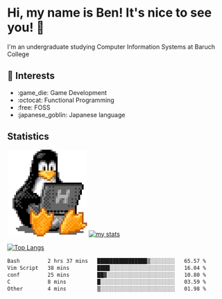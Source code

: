 # Hi, my name is Ben! It's nice to see you! :penguin:
I'm an undergraduate studying Computer Information Systems at Baruch College

## :notebook: Interests 
<ul>
	<li> :game_die: Game Development </li>
	<li> :octocat: Functional Programming </li>
	<li> :free: FOSS </li>
	<li> :japanese_goblin: Japanese language </li>
</ul>

## Statistics

![Tux Pengiun!](tux-linux-penguin.gif)
[![my stats](https://github-readme-stats.vercel.app/api?username=benlodz&showing_icons=true&theme=tokyonight)](https://github.com/anuraghazra/github-readme-stats)

[![Top Langs](https://github-readme-stats.vercel.app/api/top-langs/?username=benlodz&layout=compact)](https://github.com/anuraghazra/github-readme-stats)

<!--START_SECTION:waka-->

```text
Bash         2 hrs 37 mins   ████████████████▒░░░░░░░░   65.57 %
Vim Script   38 mins         ████░░░░░░░░░░░░░░░░░░░░░   16.04 %
conf         25 mins         ██▓░░░░░░░░░░░░░░░░░░░░░░   10.80 %
C            8 mins          █░░░░░░░░░░░░░░░░░░░░░░░░   03.59 %
Other        4 mins          ▒░░░░░░░░░░░░░░░░░░░░░░░░   01.98 %
```

<!--END_SECTION:waka-->
<!--
**benlodz/benlodz** is a ✨ _special_ ✨ repository because its `README.md` (this file) appears on your GitHub profile.

Here are some ideas to get you started:

- 🔭 I’m currently working on ...
- 🌱 I’m currently learning ...
- 👯 I’m looking to collaborate on ...
- 🤔 I’m looking for help with ...
- 💬 Ask me about ...
- 📫 How to reach me: ...
- 😄 Pronouns: ...
- ⚡ Fun fact: ...
-->
